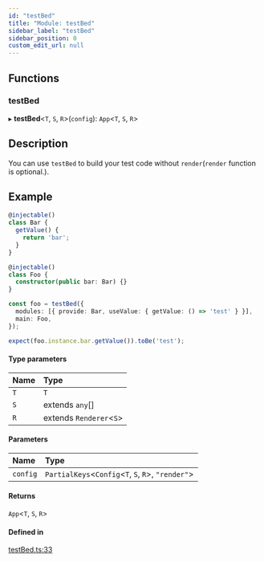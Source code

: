 ```yaml
---
id: "testBed"
title: "Module: testBed"
sidebar_label: "testBed"
sidebar_position: 0
custom_edit_url: null
---
```


## Functions

### testBed

▸ **testBed**<`T`, `S`, `R`\>(`config`): `App`<`T`, `S`, `R`\>

## Description

You can use `testBed` to build your test code without `render`(`render` function is optional.).

## Example

```ts
@injectable()
class Bar {
  getValue() {
    return 'bar';
  }
}

@injectable()
class Foo {
  constructor(public bar: Bar) {}
}

const foo = testBed({
  modules: [{ provide: Bar, useValue: { getValue: () => 'test' } }],
  main: Foo,
});

expect(foo.instance.bar.getValue()).toBe('test');
```

#### Type parameters

| Name | Type |
| :------ | :------ |
| `T` | `T` |
| `S` | extends `any`[] |
| `R` | extends `Renderer`<`S`\> |

#### Parameters

| Name | Type |
| :------ | :------ |
| `config` | `PartialKeys`<`Config`<`T`, `S`, `R`\>, ``"render"``\> |

#### Returns

`App`<`T`, `S`, `R`\>

#### Defined in

[testBed.ts:33](https://github.com/unadlib/reactant/blob/6e1f4770/packages/reactant/src/testBed.ts#L33)
